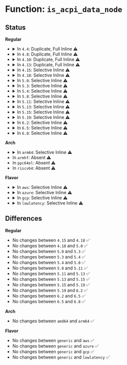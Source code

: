 # Function: <code>is_acpi_data_node</code>

## Status
<b>Regular</b>
<ul>
<li>
<details>
<summary>In <code>4.4</code>: Duplicate, Full Inline ⚠️</summary>

**Collision:** Static Duplication

**Inline:** Full

**Transformation:** False

**Instances:**

```
In drivers/gpio/gpiolib-acpi.c (ffffffff814294c3)
Location: include/acpi/acpi_bus.h:410
Inline: True
Inline callers:
  - drivers/gpio/gpiolib-acpi.c:acpi_node_get_gpiod
```
```
In drivers/acpi/property.c (0)
Location: include/acpi/acpi_bus.h:410
Inline: True
```
</details>
</li>
<li>
<details>
<summary>In <code>4.8</code>: Duplicate, Full Inline ⚠️</summary>

**Collision:** Static Duplication

**Inline:** Full

**Transformation:** False

**Instances:**

```
In drivers/gpio/gpiolib-acpi.c (ffffffff81474891)
Location: include/acpi/acpi_bus.h:412
Inline: True
Inline callers:
  - drivers/gpio/gpiolib-acpi.c:acpi_node_get_gpiod
```
```
In drivers/acpi/property.c (0)
Location: include/acpi/acpi_bus.h:412
Inline: True
```
```
In drivers/base/property.c (ffffffff815a32e8)
Location: include/acpi/acpi_bus.h:412
Inline: True
Inline callers:
  - drivers/base/property.c:device_get_named_child_node
```
</details>
</li>
<li>
<details>
<summary>In <code>4.10</code>: Duplicate, Full Inline ⚠️</summary>

**Collision:** Static Duplication

**Inline:** Full

**Transformation:** False

**Instances:**

```
In drivers/gpio/gpiolib-acpi.c (ffffffff81496d61)
Location: include/acpi/acpi_bus.h:412
Inline: True
Inline callers:
  - drivers/gpio/gpiolib-acpi.c:acpi_node_get_gpiod
```
```
In drivers/acpi/property.c (0)
Location: include/acpi/acpi_bus.h:412
Inline: True
```
```
In drivers/base/property.c (ffffffff815d19f8)
Location: include/acpi/acpi_bus.h:412
Inline: True
Inline callers:
  - drivers/base/property.c:device_get_named_child_node
```
</details>
</li>
<li>
<details>
<summary>In <code>4.13</code>: Duplicate, Full Inline ⚠️</summary>

**Collision:** Static Duplication

**Inline:** Full

**Transformation:** False

**Instances:**

```
In drivers/gpio/gpiolib-acpi.c (ffffffff814a0a00)
Location: include/acpi/acpi_bus.h:415
Inline: True
Inline callers:
  - drivers/gpio/gpiolib-acpi.c:acpi_node_get_gpiod
```
```
In drivers/acpi/property.c (ffffffff8150b438)
Location: include/acpi/acpi_bus.h:415
Inline: True
Inline callers:
  - drivers/acpi/property.c:acpi_fwnode_get_named_child_node
  - drivers/acpi/property.c:acpi_get_next_subnode
  - drivers/acpi/property.c:acpi_get_next_subnode
```
</details>
</li>
<li>
<details>
<summary>In <code>4.15</code>: Selective Inline ⚠️</summary>

```c
bool is_acpi_data_node(const struct fwnode_handle *fwnode);
```

**Collision:** Unique Global

**Inline:** Selective

**Transformation:** False

**Instances:**

```
In drivers/acpi/property.c (ffffffff8154e328)
Location: drivers/acpi/property.c:1306
Inline: True
Inline callers:
  - drivers/acpi/property.c:acpi_fwnode_get_named_child_node
  - drivers/acpi/property.c:acpi_node_get_parent
  - drivers/acpi/property.c:acpi_get_next_subnode
  - drivers/acpi/property.c:acpi_get_next_subnode
  - drivers/acpi/property.c:acpi_get_next_subnode
Direct callers:
  - drivers/gpio/gpiolib.c:fwnode_get_named_gpiod
  - drivers/gpio/gpiolib-acpi.c:acpi_node_get_gpiod
```
**Symbols:**

```
ffffffff8154dcb0-ffffffff8154dcd8: is_acpi_data_node (STB_GLOBAL)
```
</details>
</li>
<li>
<details>
<summary>In <code>4.18</code>: Selective Inline ⚠️</summary>

```c
bool is_acpi_data_node(const struct fwnode_handle *fwnode);
```

**Collision:** Unique Global

**Inline:** Selective

**Transformation:** False

**Instances:**

```
In drivers/acpi/property.c (ffffffff81584818)
Location: drivers/acpi/property.c:1314
Inline: True
Inline callers:
  - drivers/acpi/property.c:acpi_fwnode_get_named_child_node
  - drivers/acpi/property.c:acpi_get_next_subnode
  - drivers/acpi/property.c:acpi_get_next_subnode
  - drivers/acpi/property.c:acpi_get_next_subnode
Direct callers:
  - drivers/gpio/gpiolib.c:fwnode_get_named_gpiod
  - drivers/gpio/gpiolib-acpi.c:acpi_node_get_gpiod
```
**Symbols:**

```
ffffffff815845f0-ffffffff81584618: is_acpi_data_node (STB_GLOBAL)
```
</details>
</li>
<li>
<details>
<summary>In <code>5.0</code>: Selective Inline ⚠️</summary>

```c
bool is_acpi_data_node(const struct fwnode_handle *fwnode);
```

**Collision:** Unique Global

**Inline:** Selective

**Transformation:** False

**Instances:**

```
In drivers/acpi/property.c (ffffffff8159cb45)
Location: drivers/acpi/property.c:1355
Inline: True
Inline callers:
  - drivers/acpi/property.c:is_acpi_graph_node
  - drivers/acpi/property.c:acpi_get_next_subnode
  - drivers/acpi/property.c:acpi_get_next_subnode
  - drivers/acpi/property.c:acpi_get_next_subnode
  - drivers/acpi/property.c:acpi_fwnode_get_named_child_node
Direct callers:
  - drivers/gpio/gpiolib.c:fwnode_get_named_gpiod
  - drivers/gpio/gpiolib-acpi.c:acpi_node_get_gpiod
```
**Symbols:**

```
ffffffff8159c760-ffffffff8159c788: is_acpi_data_node (STB_GLOBAL)
```
</details>
</li>
<li>
<details>
<summary>In <code>5.3</code>: Selective Inline ⚠️</summary>

```c
bool is_acpi_data_node(const struct fwnode_handle *fwnode);
```

**Collision:** Unique Global

**Inline:** Selective

**Transformation:** False

**Instances:**

```
In drivers/acpi/property.c (ffffffff815ce5fc)
Location: drivers/acpi/property.c:1381
Inline: True
Inline callers:
  - drivers/acpi/property.c:is_acpi_graph_node
  - drivers/acpi/property.c:acpi_node_get_parent
  - drivers/acpi/property.c:acpi_get_next_subnode
  - drivers/acpi/property.c:acpi_get_next_subnode
  - drivers/acpi/property.c:acpi_get_next_subnode
  - drivers/acpi/property.c:acpi_fwnode_get_named_child_node
  - drivers/acpi/property.c:acpi_device_data_of_node
Direct callers:
  - drivers/gpio/gpiolib.c:fwnode_get_named_gpiod
  - drivers/gpio/gpiolib-acpi.c:acpi_node_get_gpiod
  - drivers/pwm/core.c:devm_fwnode_pwm_get
  - drivers/pwm/core.c:pwm_get
```
**Symbols:**

```
ffffffff815cdbd0-ffffffff815cdbf8: is_acpi_data_node (STB_GLOBAL)
```
</details>
</li>
<li>
<details>
<summary>In <code>5.4</code>: Selective Inline ⚠️</summary>

```c
bool is_acpi_data_node(const struct fwnode_handle *fwnode);
```

**Collision:** Unique Global

**Inline:** Selective

**Transformation:** False

**Instances:**

```
In drivers/acpi/property.c (ffffffff815ef87c)
Location: drivers/acpi/property.c:1381
Inline: True
Inline callers:
  - drivers/acpi/property.c:is_acpi_graph_node
  - drivers/acpi/property.c:acpi_node_get_parent
  - drivers/acpi/property.c:acpi_get_next_subnode
  - drivers/acpi/property.c:acpi_get_next_subnode
  - drivers/acpi/property.c:acpi_get_next_subnode
  - drivers/acpi/property.c:acpi_fwnode_get_named_child_node
  - drivers/acpi/property.c:acpi_device_data_of_node
Direct callers:
  - drivers/gpio/gpiolib.c:fwnode_get_named_gpiod
  - drivers/gpio/gpiolib-acpi.c:acpi_node_get_gpiod
  - drivers/pwm/core.c:devm_fwnode_pwm_get
  - drivers/pwm/core.c:pwm_get
```
**Symbols:**

```
ffffffff815eee50-ffffffff815eee78: is_acpi_data_node (STB_GLOBAL)
```
</details>
</li>
<li>
<details>
<summary>In <code>5.8</code>: Selective Inline ⚠️</summary>

```c
bool is_acpi_data_node(const struct fwnode_handle *fwnode);
```

**Collision:** Unique Global

**Inline:** Selective

**Transformation:** False

**Instances:**

```
In drivers/acpi/property.c (ffffffff8169bc66)
Location: drivers/acpi/property.c:1429
Inline: True
Inline callers:
  - drivers/acpi/property.c:acpi_fwnode_get_name
  - drivers/acpi/property.c:is_acpi_graph_node
  - drivers/acpi/property.c:acpi_node_get_parent
  - drivers/acpi/property.c:acpi_get_next_subnode
  - drivers/acpi/property.c:acpi_get_next_subnode
  - drivers/acpi/property.c:acpi_get_next_subnode
  - drivers/acpi/property.c:acpi_fwnode_get_named_child_node
  - drivers/acpi/property.c:acpi_device_data_of_node
Direct callers:
  - drivers/gpio/gpiolib.c:fwnode_get_named_gpiod
  - drivers/gpio/gpiolib-acpi.c:acpi_node_get_gpiod
  - drivers/pwm/core.c:devm_fwnode_pwm_get
  - drivers/pwm/core.c:pwm_get
```
**Symbols:**

```
ffffffff8169b090-ffffffff8169b0b8: is_acpi_data_node (STB_GLOBAL)
```
</details>
</li>
<li>
<details>
<summary>In <code>5.11</code>: Selective Inline ⚠️</summary>

```c
bool is_acpi_data_node(const struct fwnode_handle *fwnode);
```

**Collision:** Unique Global

**Inline:** Selective

**Transformation:** False

**Instances:**

```
In drivers/acpi/property.c (ffffffff816b8a86)
Location: drivers/acpi/property.c:1444
Inline: True
Inline callers:
  - drivers/acpi/property.c:acpi_fwnode_get_name
  - drivers/acpi/property.c:is_acpi_graph_node
  - drivers/acpi/property.c:acpi_node_get_parent
  - drivers/acpi/property.c:acpi_get_next_subnode
  - drivers/acpi/property.c:acpi_get_next_subnode
  - drivers/acpi/property.c:acpi_get_next_subnode
  - drivers/acpi/property.c:acpi_fwnode_get_named_child_node
  - drivers/acpi/property.c:acpi_device_data_of_node
Direct callers:
  - drivers/gpio/gpiolib.c:fwnode_get_named_gpiod
  - drivers/gpio/gpiolib-acpi.c:acpi_node_get_gpiod
  - drivers/pwm/core.c:devm_fwnode_pwm_get
  - drivers/pwm/core.c:pwm_get
```
**Symbols:**

```
ffffffff816b7ed0-ffffffff816b7ef8: is_acpi_data_node (STB_GLOBAL)
```
</details>
</li>
<li>
<details>
<summary>In <code>5.13</code>: Selective Inline ⚠️</summary>

```c
bool is_acpi_data_node(const struct fwnode_handle *fwnode);
```

**Collision:** Unique Global

**Inline:** Selective

**Transformation:** False

**Instances:**

```
In drivers/acpi/property.c (ffffffff8169aa26)
Location: drivers/acpi/property.c:1423
Inline: True
Inline callers:
  - drivers/acpi/property.c:acpi_fwnode_get_name
  - drivers/acpi/property.c:is_acpi_graph_node
  - drivers/acpi/property.c:acpi_node_get_parent
  - drivers/acpi/property.c:acpi_get_next_subnode
  - drivers/acpi/property.c:acpi_get_next_subnode
  - drivers/acpi/property.c:acpi_get_next_subnode
  - drivers/acpi/property.c:acpi_fwnode_get_named_child_node
  - drivers/acpi/property.c:acpi_device_data_of_node
Direct callers:
  - drivers/gpio/gpiolib.c:fwnode_get_named_gpiod
  - drivers/gpio/gpiolib.c:gpiod_get_index
  - drivers/gpio/gpiolib.c:gpiod_count
  - drivers/gpio/gpiolib-acpi.c:acpi_node_get_gpiod
  - drivers/pwm/core.c:devm_fwnode_pwm_get
  - drivers/pwm/core.c:pwm_get
```
**Symbols:**

```
ffffffff81699e80-ffffffff81699ea8: is_acpi_data_node (STB_GLOBAL)
```
</details>
</li>
<li>
<details>
<summary>In <code>5.15</code>: Selective Inline ⚠️</summary>

```c
bool is_acpi_data_node(const struct fwnode_handle *fwnode);
```

**Collision:** Unique Global

**Inline:** Selective

**Transformation:** False

**Instances:**

```
In drivers/acpi/property.c (ffffffff81710886)
Location: drivers/acpi/property.c:1418
Inline: True
Inline callers:
  - drivers/acpi/property.c:acpi_fwnode_get_name
  - drivers/acpi/property.c:is_acpi_graph_node
  - drivers/acpi/property.c:acpi_node_get_parent
  - drivers/acpi/property.c:acpi_get_next_subnode
  - drivers/acpi/property.c:acpi_get_next_subnode
  - drivers/acpi/property.c:acpi_get_next_subnode
  - drivers/acpi/property.c:acpi_fwnode_get_named_child_node
  - drivers/acpi/property.c:acpi_device_data_of_node
Direct callers:
  - drivers/gpio/gpiolib.c:fwnode_get_named_gpiod
  - drivers/gpio/gpiolib.c:gpiod_get_index
  - drivers/gpio/gpiolib.c:gpiod_count
  - drivers/gpio/gpiolib-acpi.c:acpi_node_get_gpiod
  - drivers/pwm/core.c:devm_fwnode_pwm_get
  - drivers/pwm/core.c:pwm_get
  - drivers/net/mdio/fwnode_mdio.c:fwnode_mdiobus_register_phy
  - drivers/net/mdio/fwnode_mdio.c:fwnode_mdiobus_register_phy
```
**Symbols:**

```
ffffffff8170fd20-ffffffff8170fd48: is_acpi_data_node (STB_GLOBAL)
```
</details>
</li>
<li>
<details>
<summary>In <code>5.19</code>: Selective Inline ⚠️</summary>

```c
bool is_acpi_data_node(const struct fwnode_handle *fwnode);
```

**Collision:** Unique Global

**Inline:** Selective

**Transformation:** False

**Instances:**

```
In drivers/acpi/property.c (ffffffff818400d5)
Location: drivers/acpi/property.c:1455
Inline: True
Inline callers:
  - drivers/acpi/property.c:acpi_fwnode_get_parent
  - drivers/acpi/property.c:acpi_fwnode_get_name
  - drivers/acpi/property.c:is_acpi_graph_node
  - drivers/acpi/property.c:acpi_get_next_subnode
  - drivers/acpi/property.c:acpi_get_next_subnode
  - drivers/acpi/property.c:acpi_get_next_subnode
  - drivers/acpi/property.c:__acpi_node_get_property_reference
  - drivers/acpi/property.c:acpi_fwnode_get_named_child_node
Direct callers:
  - drivers/gpio/gpiolib.c:fwnode_get_named_gpiod
  - drivers/gpio/gpiolib.c:gpiod_get_index
  - drivers/gpio/gpiolib.c:gpiod_count
  - drivers/gpio/gpiolib-acpi.c:acpi_node_get_gpiod
  - drivers/pwm/core.c:devm_fwnode_pwm_get
  - drivers/pwm/core.c:pwm_get
  - drivers/net/mdio/fwnode_mdio.c:fwnode_mdiobus_register_phy
  - drivers/net/mdio/fwnode_mdio.c:fwnode_mdiobus_register_phy
```
**Symbols:**

```
ffffffff8183e8c0-ffffffff8183e8f4: is_acpi_data_node (STB_GLOBAL)
```
</details>
</li>
<li>
<details>
<summary>In <code>6.2</code>: Selective Inline ⚠️</summary>

```c
bool is_acpi_data_node(const struct fwnode_handle *fwnode);
```

**Collision:** Unique Global

**Inline:** Selective

**Transformation:** False

**Instances:**

```
In drivers/acpi/property.c (ffffffff819766d5)
Location: drivers/acpi/property.c:1626
Inline: True
Inline callers:
  - drivers/acpi/property.c:acpi_fwnode_get_parent
  - drivers/acpi/property.c:acpi_fwnode_get_name
  - drivers/acpi/property.c:is_acpi_graph_node
  - drivers/acpi/property.c:acpi_get_next_subnode
  - drivers/acpi/property.c:acpi_get_next_subnode
  - drivers/acpi/property.c:acpi_get_next_subnode
  - drivers/acpi/property.c:__acpi_node_get_property_reference
  - drivers/acpi/property.c:acpi_fwnode_get_named_child_node
Direct callers:
  - drivers/gpio/gpiolib.c:gpiod_count
  - drivers/gpio/gpiolib.c:gpiod_find_and_request
  - drivers/gpio/gpiolib-acpi.c:acpi_get_gpiod_from_data
  - drivers/pwm/core.c:devm_fwnode_pwm_get
  - drivers/pwm/core.c:pwm_get
  - drivers/net/mdio/fwnode_mdio.c:fwnode_mdiobus_register_phy
  - drivers/net/mdio/fwnode_mdio.c:fwnode_mdiobus_register_phy
```
**Symbols:**

```
ffffffff81974890-ffffffff819748c4: is_acpi_data_node (STB_GLOBAL)
```
</details>
</li>
<li>
<details>
<summary>In <code>6.5</code>: Selective Inline ⚠️</summary>

```c
bool is_acpi_data_node(const struct fwnode_handle *fwnode);
```

**Collision:** Unique Global

**Inline:** Selective

**Transformation:** False

**Instances:**

```
In drivers/acpi/property.c (ffffffff819bc8b5)
Location: drivers/acpi/property.c:1614
Inline: True
Inline callers:
  - drivers/acpi/property.c:acpi_fwnode_get_parent
  - drivers/acpi/property.c:acpi_fwnode_get_name
  - drivers/acpi/property.c:is_acpi_graph_node
  - drivers/acpi/property.c:acpi_get_next_subnode
  - drivers/acpi/property.c:acpi_get_next_subnode
  - drivers/acpi/property.c:acpi_get_next_subnode
  - drivers/acpi/property.c:__acpi_node_get_property_reference
  - drivers/acpi/property.c:acpi_fwnode_get_named_child_node
Direct callers:
  - drivers/gpio/gpiolib.c:gpiod_count
  - drivers/gpio/gpiolib.c:gpiod_find_and_request
  - drivers/gpio/gpiolib-acpi.c:acpi_get_gpiod_from_data
  - drivers/pwm/core.c:devm_fwnode_pwm_get
  - drivers/pwm/core.c:pwm_get
  - drivers/net/mdio/fwnode_mdio.c:fwnode_mdiobus_register_phy
  - drivers/net/mdio/fwnode_mdio.c:fwnode_mdiobus_register_phy
```
**Symbols:**

```
ffffffff819bb0b0-ffffffff819bb0e4: is_acpi_data_node (STB_GLOBAL)
```
</details>
</li>
<li>
<details>
<summary>In <code>6.8</code>: Selective Inline ⚠️</summary>

```c
bool is_acpi_data_node(const struct fwnode_handle *fwnode);
```

**Collision:** Unique Global

**Inline:** Selective

**Transformation:** False

**Instances:**

```
In drivers/acpi/property.c (ffffffff81a071a5)
Location: drivers/acpi/property.c:1682
Inline: True
Inline callers:
  - drivers/acpi/property.c:acpi_fwnode_get_parent
  - drivers/acpi/property.c:acpi_fwnode_get_name
  - drivers/acpi/property.c:is_acpi_graph_node
  - drivers/acpi/property.c:acpi_get_next_subnode
  - drivers/acpi/property.c:acpi_get_next_subnode
  - drivers/acpi/property.c:acpi_get_next_subnode
  - drivers/acpi/property.c:__acpi_node_get_property_reference
  - drivers/acpi/property.c:acpi_parse_string_ref
  - drivers/acpi/property.c:acpi_fwnode_get_named_child_node
Direct callers:
  - drivers/gpio/gpiolib.c:gpiod_count
  - drivers/gpio/gpiolib.c:gpiod_find_and_request
  - drivers/gpio/gpiolib-acpi.c:acpi_get_gpiod_from_data
  - drivers/pwm/core.c:devm_fwnode_pwm_get
  - drivers/pwm/core.c:pwm_get
  - drivers/net/mdio/fwnode_mdio.c:fwnode_mdiobus_register_phy
  - drivers/net/mdio/fwnode_mdio.c:fwnode_mdiobus_register_phy
```
**Symbols:**

```
ffffffff81a058e0-ffffffff81a05914: is_acpi_data_node (STB_GLOBAL)
```
</details>
</li>
</ul>
<b>Arch</b>
<ul>
<li>
<details>
<summary>In <code>arm64</code>: Selective Inline ⚠️</summary>

```c
bool is_acpi_data_node(const struct fwnode_handle *fwnode);
```

**Collision:** Unique Global

**Inline:** Selective

**Transformation:** False

**Instances:**

```
In drivers/acpi/property.c (ffff80001077a628)
Location: drivers/acpi/property.c:1381
Inline: True
Inline callers:
  - drivers/acpi/property.c:is_acpi_graph_node
  - drivers/acpi/property.c:acpi_node_get_parent
  - drivers/acpi/property.c:acpi_get_next_subnode
  - drivers/acpi/property.c:acpi_get_next_subnode
  - drivers/acpi/property.c:acpi_get_next_subnode
  - drivers/acpi/property.c:acpi_fwnode_get_named_child_node
  - drivers/acpi/property.c:acpi_device_data_of_node
Direct callers:
  - drivers/irqchip/qcom-irq-combiner.c:combiner_irq_translate
  - drivers/gpio/gpiolib.c:fwnode_get_named_gpiod
  - drivers/gpio/gpiolib-acpi.c:acpi_node_get_gpiod
  - drivers/pwm/core.c:devm_fwnode_pwm_get
  - drivers/pwm/core.c:pwm_get
```
**Symbols:**

```
ffff800010779b40-ffff800010779b98: is_acpi_data_node (STB_GLOBAL)
```
</details>
</li>
<li>
In <code>armhf</code>: Absent ⚠️
</li>
<li>
In <code>ppc64el</code>: Absent ⚠️
</li>
<li>
In <code>riscv64</code>: Absent ⚠️
</li>
</ul>
<b>Flavor</b>
<ul>
<li>
<details>
<summary>In <code>aws</code>: Selective Inline ⚠️</summary>

```c
bool is_acpi_data_node(const struct fwnode_handle *fwnode);
```

**Collision:** Unique Global

**Inline:** Selective

**Transformation:** False

**Instances:**

```
In drivers/acpi/property.c (ffffffff815de50c)
Location: drivers/acpi/property.c:1381
Inline: True
Inline callers:
  - drivers/acpi/property.c:is_acpi_graph_node
  - drivers/acpi/property.c:acpi_node_get_parent
  - drivers/acpi/property.c:acpi_get_next_subnode
  - drivers/acpi/property.c:acpi_get_next_subnode
  - drivers/acpi/property.c:acpi_get_next_subnode
  - drivers/acpi/property.c:acpi_fwnode_get_named_child_node
  - drivers/acpi/property.c:acpi_device_data_of_node
Direct callers:
  - drivers/gpio/gpiolib.c:fwnode_get_named_gpiod
  - drivers/gpio/gpiolib-acpi.c:acpi_node_get_gpiod
  - drivers/pwm/core.c:devm_fwnode_pwm_get
  - drivers/pwm/core.c:pwm_get
```
**Symbols:**

```
ffffffff815ddae0-ffffffff815ddb08: is_acpi_data_node (STB_GLOBAL)
```
</details>
</li>
<li>
<details>
<summary>In <code>azure</code>: Selective Inline ⚠️</summary>

```c
bool is_acpi_data_node(const struct fwnode_handle *fwnode);
```

**Collision:** Unique Global

**Inline:** Selective

**Transformation:** False

**Instances:**

```
In drivers/acpi/property.c (ffffffff815c9b4c)
Location: drivers/acpi/property.c:1381
Inline: True
Inline callers:
  - drivers/acpi/property.c:is_acpi_graph_node
  - drivers/acpi/property.c:acpi_node_get_parent
  - drivers/acpi/property.c:acpi_get_next_subnode
  - drivers/acpi/property.c:acpi_get_next_subnode
  - drivers/acpi/property.c:acpi_get_next_subnode
  - drivers/acpi/property.c:acpi_fwnode_get_named_child_node
  - drivers/acpi/property.c:acpi_device_data_of_node
Direct callers:
  - drivers/gpio/gpiolib.c:fwnode_get_named_gpiod
  - drivers/gpio/gpiolib-acpi.c:acpi_node_get_gpiod
```
**Symbols:**

```
ffffffff815c9120-ffffffff815c9148: is_acpi_data_node (STB_GLOBAL)
```
</details>
</li>
<li>
<details>
<summary>In <code>gcp</code>: Selective Inline ⚠️</summary>

```c
bool is_acpi_data_node(const struct fwnode_handle *fwnode);
```

**Collision:** Unique Global

**Inline:** Selective

**Transformation:** False

**Instances:**

```
In drivers/acpi/property.c (ffffffff815e3b5c)
Location: drivers/acpi/property.c:1381
Inline: True
Inline callers:
  - drivers/acpi/property.c:is_acpi_graph_node
  - drivers/acpi/property.c:acpi_node_get_parent
  - drivers/acpi/property.c:acpi_get_next_subnode
  - drivers/acpi/property.c:acpi_get_next_subnode
  - drivers/acpi/property.c:acpi_get_next_subnode
  - drivers/acpi/property.c:acpi_fwnode_get_named_child_node
  - drivers/acpi/property.c:acpi_device_data_of_node
Direct callers:
  - drivers/gpio/gpiolib.c:fwnode_get_named_gpiod
  - drivers/gpio/gpiolib-acpi.c:acpi_node_get_gpiod
  - drivers/pwm/core.c:devm_fwnode_pwm_get
  - drivers/pwm/core.c:pwm_get
```
**Symbols:**

```
ffffffff815e3130-ffffffff815e3158: is_acpi_data_node (STB_GLOBAL)
```
</details>
</li>
<li>
<details>
<summary>In <code>lowlatency</code>: Selective Inline ⚠️</summary>

```c
bool is_acpi_data_node(const struct fwnode_handle *fwnode);
```

**Collision:** Unique Global

**Inline:** Selective

**Transformation:** False

**Instances:**

```
In drivers/acpi/property.c (ffffffff815fda1c)
Location: drivers/acpi/property.c:1381
Inline: True
Inline callers:
  - drivers/acpi/property.c:is_acpi_graph_node
  - drivers/acpi/property.c:acpi_node_get_parent
  - drivers/acpi/property.c:acpi_get_next_subnode
  - drivers/acpi/property.c:acpi_get_next_subnode
  - drivers/acpi/property.c:acpi_get_next_subnode
  - drivers/acpi/property.c:acpi_fwnode_get_named_child_node
  - drivers/acpi/property.c:acpi_device_data_of_node
Direct callers:
  - drivers/gpio/gpiolib.c:fwnode_get_named_gpiod
  - drivers/gpio/gpiolib-acpi.c:acpi_node_get_gpiod
  - drivers/pwm/core.c:devm_fwnode_pwm_get
  - drivers/pwm/core.c:pwm_get
```
**Symbols:**

```
ffffffff815fcff0-ffffffff815fd018: is_acpi_data_node (STB_GLOBAL)
```
</details>
</li>
</ul>

## Differences
<b>Regular</b>
<ul>
<li>
No changes between <code>4.15</code> and <code>4.18</code> ✅
</li>
<li>
No changes between <code>4.18</code> and <code>5.0</code> ✅
</li>
<li>
No changes between <code>5.0</code> and <code>5.3</code> ✅
</li>
<li>
No changes between <code>5.3</code> and <code>5.4</code> ✅
</li>
<li>
No changes between <code>5.4</code> and <code>5.8</code> ✅
</li>
<li>
No changes between <code>5.8</code> and <code>5.11</code> ✅
</li>
<li>
No changes between <code>5.11</code> and <code>5.13</code> ✅
</li>
<li>
No changes between <code>5.13</code> and <code>5.15</code> ✅
</li>
<li>
No changes between <code>5.15</code> and <code>5.19</code> ✅
</li>
<li>
No changes between <code>5.19</code> and <code>6.2</code> ✅
</li>
<li>
No changes between <code>6.2</code> and <code>6.5</code> ✅
</li>
<li>
No changes between <code>6.5</code> and <code>6.8</code> ✅
</li>
</ul>
<b>Arch</b>
<ul>
<li>
No changes between <code>amd64</code> and <code>arm64</code> ✅
</li>
</ul>
<b>Flavor</b>
<ul>
<li>
No changes between <code>generic</code> and <code>aws</code> ✅
</li>
<li>
No changes between <code>generic</code> and <code>azure</code> ✅
</li>
<li>
No changes between <code>generic</code> and <code>gcp</code> ✅
</li>
<li>
No changes between <code>generic</code> and <code>lowlatency</code> ✅
</li>
</ul>
